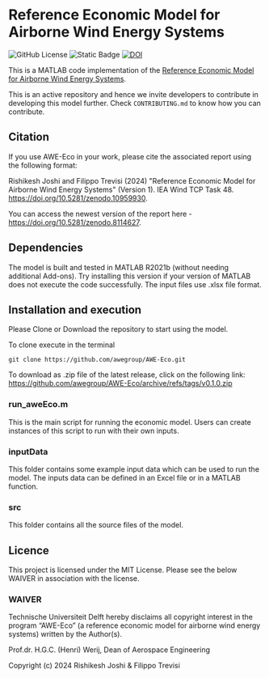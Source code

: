# Reference Economic Model for Airborne Wind Energy Systems
![GitHub License](https://img.shields.io/github/license/awegroup/AWE-Eco)
![Static Badge](https://img.shields.io/badge/MATLAB-R2021b-blue)
[![DOI](https://zenodo.org/badge/784601047.svg)](https://zenodo.org/doi/10.5281/zenodo.12166696)



This is a MATLAB code implementation of the [Reference Economic Model for Airborne Wind Energy Systems](https://doi.org/10.5281/zenodo.10959930).

This is an active repository and hence we invite developers to contribute in developing this model further. Check `CONTRIBUTING.md` to know how you can contribute.

## Citation

If you use AWE-Eco in your work, please cite the associated report using the following format:

Rishikesh Joshi and Filippo Trevisi (2024) "Reference Economic Model for Airborne Wind Energy Systems" (Version 1). IEA Wind TCP Task 48. https://doi.org/10.5281/zenodo.10959930. 

You can access the newest version of the report here - https://doi.org/10.5281/zenodo.8114627.

## Dependencies
The model is built and tested in MATLAB R2021b (without needing additional Add-ons). Try installing this version if your version of MATLAB does not execute the code successfully.
The input files use .xlsx file format.

## Installation and execution 
Please Clone or Download the repository to start using the model.

To clone execute in the terminal
```
git clone https://github.com/awegroup/AWE-Eco.git
```

To download as .zip file of the latest release, click on the following link: https://github.com/awegroup/AWE-Eco/archive/refs/tags/v0.1.0.zip

### run_aweEco.m
This is the main script for running the economic model. Users can create instances of this script to run with their own inputs. 

### inputData
This folder contains some example input data which can be used to run the model. The inputs data can be defined in an Excel file or in a MATLAB function. 

### src
This folder contains all the source files of the model.

## Licence
This project is licensed under the MIT License. Please see the below WAIVER in association with the license.

### WAIVER
Technische Universiteit Delft hereby disclaims all copyright interest in the program “AWE-Eco” (a reference economic model for airborne wind energy systems) written by the Author(s).

Prof.dr. H.G.C. (Henri) Werij, Dean of Aerospace Engineering

Copyright (c) 2024 Rishikesh Joshi & Filippo Trevisi